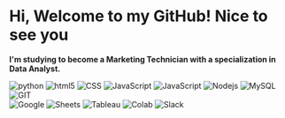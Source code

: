 <h1>Hi, Welcome to my GitHub! Nice to see you</h1>
<p><b>I'm studying to become a Marketing Technician with a specialization in Data Analyst.</b><p>
  <img alt="python" src="https://img.shields.io/badge/Python-14354C?style=flat-square&logo=python&logoColor=white"/>
  <img alt="html5" src="https://img.shields.io/badge/-HTML5-E34F26?style=flat-square&logo=html5&logoColor=white"/>
  <img alt="CSS" src="https://img.shields.io/badge/-CSS-2196f3?style=flat-square&logo=css3&logoColor=white"/>
  <img alt="JavaScript" src="https://img.shields.io/badge/-JavaScript-f7e018?style=flat-square&logo=javascript&logoColor=black"/>
  <img alt="JavaScript" src="https://img.shields.io/badge/-PHP-7989c2?style=flat-square&logo=php&logoColor=white"/>
  <img alt="Nodejs" src="https://img.shields.io/badge/-Node.JS-43853d?style=flat-square&logo=Node.js&logoColor=white"/>
  <img alt="MySQL" src="https://img.shields.io/badge/-MySQL-00627b?style=flat-square&logo=mysql&logoColor=white"/>
  <img alt="GIT" src="https://img.shields.io/badge/GIT-E44C30?style=flat-square&logo=git&logoColor=white"/> <br>
  <img alt="Google" src="https://img.shields.io/badge/Google%20Analytics-E37400?flat-square&logo=google%20analytics&logoColor=white"/>
  <img alt="Sheets" src="https://img.shields.io/badge/Google%20Sheets-34A853?style=flat-square&logo=google-sheets&logoColor=white"/>
  <img alt="Tableau" src="https://img.shields.io/badge/Tableau-E97627?style=flat-square&logo=Tableau&logoColor=white"/>
  <img alt="Colab" src="https://img.shields.io/badge/Colab-F9AB00?style=flat-square&logo=googlecolab&color=525252"/>
  <img alt="Slack" src="https://img.shields.io/badge/Slack-4A154B?style=flat-square&logo=slack&logoColor=white"/>
</p>
